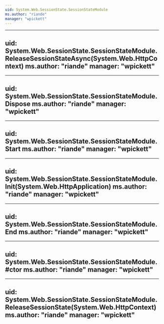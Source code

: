 ```yaml
---
uid: System.Web.SessionState.SessionStateModule
ms.author: "riande"
manager: "wpickett"
---
```


---
uid: System.Web.SessionState.SessionStateModule.ReleaseSessionStateAsync(System.Web.HttpContext)
ms.author: "riande"
manager: "wpickett"
---

---
uid: System.Web.SessionState.SessionStateModule.Dispose
ms.author: "riande"
manager: "wpickett"
---

---
uid: System.Web.SessionState.SessionStateModule.Start
ms.author: "riande"
manager: "wpickett"
---

---
uid: System.Web.SessionState.SessionStateModule.Init(System.Web.HttpApplication)
ms.author: "riande"
manager: "wpickett"
---

---
uid: System.Web.SessionState.SessionStateModule.End
ms.author: "riande"
manager: "wpickett"
---

---
uid: System.Web.SessionState.SessionStateModule.#ctor
ms.author: "riande"
manager: "wpickett"
---

---
uid: System.Web.SessionState.SessionStateModule.ReleaseSessionState(System.Web.HttpContext)
ms.author: "riande"
manager: "wpickett"
---

